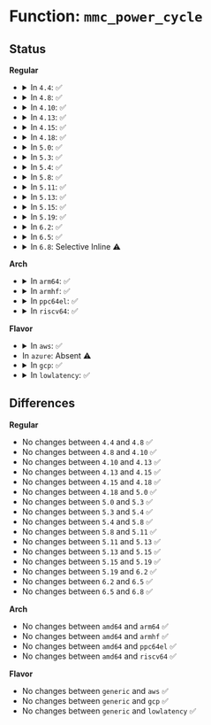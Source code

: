 # Function: <code>mmc_power_cycle</code>

## Status
<b>Regular</b>
<ul>
<li>
<details>
<summary>In <code>4.4</code>: ✅</summary>

```c
void mmc_power_cycle(struct mmc_host *host, u32 ocr);
```

**Collision:** Unique Global

**Inline:** No

**Transformation:** False

**Instances:**

```
In drivers/mmc/core/core.c (ffffffff816c06c0)
Location: drivers/mmc/core/core.c:1772
Inline: False
Direct callers:
  - drivers/mmc/core/core.c:mmc_select_voltage
  - drivers/mmc/core/core.c:mmc_set_signal_voltage
  - drivers/mmc/core/sd.c:mmc_sd_reset
  - drivers/mmc/core/sdio.c:mmc_sdio_reset
```
**Symbols:**

```
ffffffff816c06c0-ffffffff816c070a: mmc_power_cycle (STB_GLOBAL)
```
</details>
</li>
<li>
<details>
<summary>In <code>4.8</code>: ✅</summary>

```c
void mmc_power_cycle(struct mmc_host *host, u32 ocr);
```

**Collision:** Unique Global

**Inline:** No

**Transformation:** False

**Instances:**

```
In drivers/mmc/core/core.c (ffffffff81723400)
Location: drivers/mmc/core/core.c:1788
Inline: False
Direct callers:
  - drivers/mmc/core/core.c:mmc_set_signal_voltage
  - drivers/mmc/core/core.c:mmc_select_voltage
  - drivers/mmc/core/mmc.c:mmc_reset
  - drivers/mmc/core/sd.c:mmc_sd_reset
  - drivers/mmc/core/sdio.c:mmc_sdio_reset
```
**Symbols:**

```
ffffffff81723400-ffffffff8172344a: mmc_power_cycle (STB_GLOBAL)
```
</details>
</li>
<li>
<details>
<summary>In <code>4.10</code>: ✅</summary>

```c
void mmc_power_cycle(struct mmc_host *host, u32 ocr);
```

**Collision:** Unique Global

**Inline:** No

**Transformation:** False

**Instances:**

```
In drivers/mmc/core/core.c (ffffffff81756270)
Location: drivers/mmc/core/core.c:1858
Inline: False
Direct callers:
  - drivers/mmc/core/core.c:mmc_set_signal_voltage
  - drivers/mmc/core/core.c:mmc_select_voltage
  - drivers/mmc/core/mmc.c:mmc_reset
  - drivers/mmc/core/sd.c:mmc_sd_reset
  - drivers/mmc/core/sdio.c:mmc_sdio_reset
```
**Symbols:**

```
ffffffff81756270-ffffffff817562ba: mmc_power_cycle (STB_GLOBAL)
```
</details>
</li>
<li>
<details>
<summary>In <code>4.13</code>: ✅</summary>

```c
void mmc_power_cycle(struct mmc_host *host, u32 ocr);
```

**Collision:** Unique Global

**Inline:** No

**Transformation:** False

**Instances:**

```
In drivers/mmc/core/core.c (ffffffff817742a0)
Location: drivers/mmc/core/core.c:1683
Inline: False
Direct callers:
  - drivers/mmc/core/core.c:mmc_set_uhs_voltage
  - drivers/mmc/core/core.c:mmc_select_voltage
  - drivers/mmc/core/mmc.c:mmc_reset
  - drivers/mmc/core/sd.c:mmc_sd_reset
  - drivers/mmc/core/sdio.c:mmc_sdio_reset
```
**Symbols:**

```
ffffffff817742a0-ffffffff817742ea: mmc_power_cycle (STB_GLOBAL)
```
</details>
</li>
<li>
<details>
<summary>In <code>4.15</code>: ✅</summary>

```c
void mmc_power_cycle(struct mmc_host *host, u32 ocr);
```

**Collision:** Unique Global

**Inline:** No

**Transformation:** False

**Instances:**

```
In drivers/mmc/core/core.c (ffffffff817ea640)
Location: drivers/mmc/core/core.c:1897
Inline: False
Direct callers:
  - drivers/mmc/core/core.c:mmc_set_uhs_voltage
  - drivers/mmc/core/core.c:mmc_select_voltage
  - drivers/mmc/core/mmc.c:mmc_reset
  - drivers/mmc/core/sd.c:mmc_sd_reset
  - drivers/mmc/core/sd.c:mmc_sd_init_card
  - drivers/mmc/core/sdio.c:mmc_sdio_reset
```
**Symbols:**

```
ffffffff817ea640-ffffffff817ea68a: mmc_power_cycle (STB_GLOBAL)
```
</details>
</li>
<li>
<details>
<summary>In <code>4.18</code>: ✅</summary>

```c
void mmc_power_cycle(struct mmc_host *host, u32 ocr);
```

**Collision:** Unique Global

**Inline:** No

**Transformation:** False

**Instances:**

```
In drivers/mmc/core/core.c (ffffffff818335a0)
Location: drivers/mmc/core/core.c:1701
Inline: False
Direct callers:
  - drivers/mmc/core/core.c:mmc_set_uhs_voltage
  - drivers/mmc/core/core.c:mmc_select_voltage
  - drivers/mmc/core/mmc.c:_mmc_hw_reset
  - drivers/mmc/core/sd.c:mmc_sd_hw_reset
  - drivers/mmc/core/sd.c:mmc_sd_init_card
  - drivers/mmc/core/sd.c:mmc_sd_init_card
  - drivers/mmc/core/sd.c:mmc_sd_init_card
  - drivers/mmc/core/sdio.c:mmc_sdio_hw_reset
```
**Symbols:**

```
ffffffff818335a0-ffffffff818335e8: mmc_power_cycle (STB_GLOBAL)
```
</details>
</li>
<li>
<details>
<summary>In <code>5.0</code>: ✅</summary>

```c
void mmc_power_cycle(struct mmc_host *host, u32 ocr);
```

**Collision:** Unique Global

**Inline:** No

**Transformation:** False

**Instances:**

```
In drivers/mmc/core/core.c (ffffffff8185f530)
Location: drivers/mmc/core/core.c:1704
Inline: False
Direct callers:
  - drivers/mmc/core/core.c:mmc_set_uhs_voltage
  - drivers/mmc/core/core.c:mmc_select_voltage
  - drivers/mmc/core/mmc.c:_mmc_hw_reset
  - drivers/mmc/core/sd.c:mmc_sd_hw_reset
  - drivers/mmc/core/sd.c:mmc_sd_init_card
  - drivers/mmc/core/sd.c:mmc_sd_init_card
  - drivers/mmc/core/sd.c:mmc_sd_init_card
  - drivers/mmc/core/sdio.c:mmc_sdio_hw_reset
```
**Symbols:**

```
ffffffff8185f530-ffffffff8185f578: mmc_power_cycle (STB_GLOBAL)
```
</details>
</li>
<li>
<details>
<summary>In <code>5.3</code>: ✅</summary>

```c
void mmc_power_cycle(struct mmc_host *host, u32 ocr);
```

**Collision:** Unique Global

**Inline:** No

**Transformation:** False

**Instances:**

```
In drivers/mmc/core/core.c (ffffffff818a30f0)
Location: drivers/mmc/core/core.c:1386
Inline: False
Direct callers:
  - drivers/mmc/core/core.c:mmc_set_uhs_voltage
  - drivers/mmc/core/core.c:mmc_select_voltage
  - drivers/mmc/core/mmc.c:_mmc_hw_reset
  - drivers/mmc/core/sd.c:mmc_sd_hw_reset
  - drivers/mmc/core/sd.c:mmc_sd_init_card
  - drivers/mmc/core/sd.c:mmc_sd_init_card
  - drivers/mmc/core/sd.c:mmc_sd_init_card
  - drivers/mmc/core/sdio.c:mmc_sdio_hw_reset
```
**Symbols:**

```
ffffffff818a30f0-ffffffff818a313c: mmc_power_cycle (STB_GLOBAL)
```
</details>
</li>
<li>
<details>
<summary>In <code>5.4</code>: ✅</summary>

```c
void mmc_power_cycle(struct mmc_host *host, u32 ocr);
```

**Collision:** Unique Global

**Inline:** No

**Transformation:** False

**Instances:**

```
In drivers/mmc/core/core.c (ffffffff818d53e0)
Location: drivers/mmc/core/core.c:1386
Inline: False
Direct callers:
  - drivers/mmc/core/core.c:mmc_set_uhs_voltage
  - drivers/mmc/core/core.c:mmc_select_voltage
  - drivers/mmc/core/mmc.c:_mmc_hw_reset
  - drivers/mmc/core/sd.c:mmc_sd_hw_reset
  - drivers/mmc/core/sd.c:mmc_sd_init_card
  - drivers/mmc/core/sd.c:mmc_sd_init_card
  - drivers/mmc/core/sd.c:mmc_sd_init_card
  - drivers/mmc/core/sdio.c:mmc_sdio_hw_reset
```
**Symbols:**

```
ffffffff818d53e0-ffffffff818d542c: mmc_power_cycle (STB_GLOBAL)
```
</details>
</li>
<li>
<details>
<summary>In <code>5.8</code>: ✅</summary>

```c
void mmc_power_cycle(struct mmc_host *host, u32 ocr);
```

**Collision:** Unique Global

**Inline:** No

**Transformation:** False

**Instances:**

```
In drivers/mmc/core/core.c (ffffffff819a7bf0)
Location: drivers/mmc/core/core.c:1369
Inline: False
Direct callers:
  - drivers/mmc/core/core.c:mmc_set_uhs_voltage
  - drivers/mmc/core/core.c:mmc_select_voltage
  - drivers/mmc/core/mmc.c:_mmc_hw_reset
  - drivers/mmc/core/sd.c:mmc_sd_hw_reset
  - drivers/mmc/core/sd.c:mmc_sd_init_card
  - drivers/mmc/core/sd.c:mmc_sd_init_card
  - drivers/mmc/core/sd.c:mmc_sd_init_card
  - drivers/mmc/core/sdio.c:mmc_sdio_hw_reset
```
**Symbols:**

```
ffffffff819a7bf0-ffffffff819a7c65: mmc_power_cycle (STB_GLOBAL)
```
</details>
</li>
<li>
<details>
<summary>In <code>5.11</code>: ✅</summary>

```c
void mmc_power_cycle(struct mmc_host *host, u32 ocr);
```

**Collision:** Unique Global

**Inline:** No

**Transformation:** False

**Instances:**

```
In drivers/mmc/core/core.c (ffffffff819aae50)
Location: drivers/mmc/core/core.c:1369
Inline: False
Direct callers:
  - drivers/mmc/core/core.c:mmc_set_uhs_voltage
  - drivers/mmc/core/core.c:mmc_select_voltage
  - drivers/mmc/core/mmc.c:_mmc_hw_reset
  - drivers/mmc/core/sd.c:mmc_sd_hw_reset
  - drivers/mmc/core/sd.c:mmc_sd_init_card
  - drivers/mmc/core/sd.c:mmc_sd_init_card
  - drivers/mmc/core/sd.c:mmc_sd_init_card
  - drivers/mmc/core/sdio.c:mmc_sdio_hw_reset
```
**Symbols:**

```
ffffffff819aae50-ffffffff819aaec5: mmc_power_cycle (STB_GLOBAL)
```
</details>
</li>
<li>
<details>
<summary>In <code>5.13</code>: ✅</summary>

```c
void mmc_power_cycle(struct mmc_host *host, u32 ocr);
```

**Collision:** Unique Global

**Inline:** No

**Transformation:** False

**Instances:**

```
In drivers/mmc/core/core.c (ffffffff8198f6f0)
Location: drivers/mmc/core/core.c:1375
Inline: False
Direct callers:
  - drivers/mmc/core/core.c:mmc_set_uhs_voltage
  - drivers/mmc/core/core.c:mmc_select_voltage
  - drivers/mmc/core/mmc.c:_mmc_hw_reset
  - drivers/mmc/core/sd.c:mmc_sd_hw_reset
  - drivers/mmc/core/sd.c:mmc_sd_init_card
  - drivers/mmc/core/sd.c:mmc_sd_init_card
  - drivers/mmc/core/sd.c:mmc_sd_init_card
  - drivers/mmc/core/sdio.c:mmc_sdio_hw_reset
```
**Symbols:**

```
ffffffff8198f6f0-ffffffff8198f765: mmc_power_cycle (STB_GLOBAL)
```
</details>
</li>
<li>
<details>
<summary>In <code>5.15</code>: ✅</summary>

```c
void mmc_power_cycle(struct mmc_host *host, u32 ocr);
```

**Collision:** Unique Global

**Inline:** No

**Transformation:** False

**Instances:**

```
In drivers/mmc/core/core.c (ffffffff81a3ae30)
Location: drivers/mmc/core/core.c:1376
Inline: False
Direct callers:
  - drivers/mmc/core/core.c:mmc_set_uhs_voltage
  - drivers/mmc/core/core.c:mmc_select_voltage
  - drivers/mmc/core/mmc.c:_mmc_hw_reset
  - drivers/mmc/core/sd.c:mmc_sd_hw_reset
  - drivers/mmc/core/sd.c:mmc_sd_init_card
  - drivers/mmc/core/sd.c:mmc_sd_init_card
  - drivers/mmc/core/sd.c:mmc_sd_init_card
  - drivers/mmc/core/sdio.c:mmc_sdio_hw_reset
```
**Symbols:**

```
ffffffff81a3ae30-ffffffff81a3aeaf: mmc_power_cycle (STB_GLOBAL)
```
</details>
</li>
<li>
<details>
<summary>In <code>5.19</code>: ✅</summary>

```c
void mmc_power_cycle(struct mmc_host *host, u32 ocr);
```

**Collision:** Unique Global

**Inline:** No

**Transformation:** False

**Instances:**

```
In drivers/mmc/core/core.c (ffffffff81ba7cf0)
Location: drivers/mmc/core/core.c:1376
Inline: False
Direct callers:
  - drivers/mmc/core/core.c:mmc_set_uhs_voltage
  - drivers/mmc/core/core.c:mmc_select_voltage
  - drivers/mmc/core/mmc.c:_mmc_hw_reset
  - drivers/mmc/core/sd.c:mmc_sd_hw_reset
  - drivers/mmc/core/sd.c:mmc_sd_init_card
  - drivers/mmc/core/sd.c:mmc_sd_init_card
  - drivers/mmc/core/sd.c:mmc_sd_init_card
  - drivers/mmc/core/sdio.c:mmc_sdio_hw_reset
```
**Symbols:**

```
ffffffff81ba7cf0-ffffffff81ba7d77: mmc_power_cycle (STB_GLOBAL)
```
</details>
</li>
<li>
<details>
<summary>In <code>6.2</code>: ✅</summary>

```c
void mmc_power_cycle(struct mmc_host *host, u32 ocr);
```

**Collision:** Unique Global

**Inline:** No

**Transformation:** False

**Instances:**

```
In drivers/mmc/core/core.c (ffffffff81d4a3e0)
Location: drivers/mmc/core/core.c:1383
Inline: False
Direct callers:
  - drivers/mmc/core/core.c:mmc_set_uhs_voltage
  - drivers/mmc/core/core.c:mmc_select_voltage
  - drivers/mmc/core/mmc.c:_mmc_hw_reset
  - drivers/mmc/core/sd.c:mmc_sd_hw_reset
  - drivers/mmc/core/sd.c:mmc_sd_init_card
  - drivers/mmc/core/sdio.c:mmc_sdio_hw_reset
```
**Symbols:**

```
ffffffff81d4a3e0-ffffffff81d4a467: mmc_power_cycle (STB_GLOBAL)
```
</details>
</li>
<li>
<details>
<summary>In <code>6.5</code>: ✅</summary>

```c
void mmc_power_cycle(struct mmc_host *host, u32 ocr);
```

**Collision:** Unique Global

**Inline:** No

**Transformation:** False

**Instances:**

```
In drivers/mmc/core/core.c (ffffffff81db4c40)
Location: drivers/mmc/core/core.c:1383
Inline: False
Direct callers:
  - drivers/mmc/core/core.c:mmc_set_uhs_voltage
  - drivers/mmc/core/core.c:mmc_select_voltage
  - drivers/mmc/core/mmc.c:_mmc_hw_reset
  - drivers/mmc/core/sd.c:mmc_sd_hw_reset
  - drivers/mmc/core/sd.c:mmc_sd_init_card
  - drivers/mmc/core/sdio.c:mmc_sdio_hw_reset
```
**Symbols:**

```
ffffffff81db4c40-ffffffff81db4cc7: mmc_power_cycle (STB_GLOBAL)
```
</details>
</li>
<li>
<details>
<summary>In <code>6.8</code>: Selective Inline ⚠️</summary>

```c
void mmc_power_cycle(struct mmc_host *host, u32 ocr);
```

**Collision:** Unique Global

**Inline:** Selective

**Transformation:** False

**Instances:**

```
In drivers/mmc/core/core.c (ffffffff81e6d074)
Location: drivers/mmc/core/core.c:1388
Inline: True
Inline callers:
  - drivers/mmc/core/core.c:mmc_set_uhs_voltage
  - drivers/mmc/core/core.c:mmc_select_voltage
Direct callers:
  - drivers/mmc/core/mmc.c:_mmc_hw_reset
  - drivers/mmc/core/sd.c:mmc_sd_hw_reset
  - drivers/mmc/core/sd.c:mmc_sd_init_card
  - drivers/mmc/core/sdio.c:mmc_sdio_hw_reset
```
**Symbols:**

```
ffffffff81e6d390-ffffffff81e6d40e: mmc_power_cycle (STB_GLOBAL)
```
</details>
</li>
</ul>
<b>Arch</b>
<ul>
<li>
<details>
<summary>In <code>arm64</code>: ✅</summary>

```c
void mmc_power_cycle(struct mmc_host *host, u32 ocr);
```

**Collision:** Unique Global

**Inline:** No

**Transformation:** False

**Instances:**

```
In drivers/mmc/core/core.c (ffff800010b2ebf0)
Location: drivers/mmc/core/core.c:1386
Inline: False
Direct callers:
  - drivers/mmc/core/core.c:mmc_set_uhs_voltage
  - drivers/mmc/core/core.c:mmc_select_voltage
  - drivers/mmc/core/mmc.c:_mmc_hw_reset
  - drivers/mmc/core/sd.c:mmc_sd_hw_reset
  - drivers/mmc/core/sd.c:mmc_sd_init_card
  - drivers/mmc/core/sd.c:mmc_sd_init_card
  - drivers/mmc/core/sd.c:mmc_sd_init_card
  - drivers/mmc/core/sdio.c:mmc_sdio_hw_reset
```
**Symbols:**

```
ffff800010b2ebf0-ffff800010b2ec4c: mmc_power_cycle (STB_GLOBAL)
```
</details>
</li>
<li>
<details>
<summary>In <code>armhf</code>: ✅</summary>

```c
void mmc_power_cycle(struct mmc_host *host, u32 ocr);
```

**Collision:** Unique Global

**Inline:** No

**Transformation:** False

**Instances:**

```
In drivers/mmc/core/core.c (c0c0a0d0)
Location: drivers/mmc/core/core.c:1386
Inline: False
Direct callers:
  - drivers/mmc/core/core.c:mmc_set_uhs_voltage
  - drivers/mmc/core/core.c:mmc_select_voltage
  - drivers/mmc/core/mmc.c:_mmc_hw_reset
  - drivers/mmc/core/sd.c:mmc_sd_hw_reset
  - drivers/mmc/core/sd.c:mmc_sd_init_card
  - drivers/mmc/core/sd.c:mmc_sd_init_card
  - drivers/mmc/core/sd.c:mmc_sd_init_card
  - drivers/mmc/core/sdio.c:mmc_sdio_hw_reset
```
**Symbols:**

```
c0c0a0d0-c0c0a124: mmc_power_cycle (STB_GLOBAL)
```
</details>
</li>
<li>
<details>
<summary>In <code>ppc64el</code>: ✅</summary>

```c
void mmc_power_cycle(struct mmc_host *host, u32 ocr);
```

**Collision:** Unique Global

**Inline:** No

**Transformation:** False

**Instances:**

```
In drivers/mmc/core/core.c (c000000000c285c0)
Location: drivers/mmc/core/core.c:1386
Inline: False
Direct callers:
  - drivers/mmc/core/core.c:mmc_set_uhs_voltage
  - drivers/mmc/core/core.c:mmc_select_voltage
  - drivers/mmc/core/mmc.c:_mmc_hw_reset
  - drivers/mmc/core/sd.c:mmc_sd_hw_reset
  - drivers/mmc/core/sd.c:mmc_sd_init_card
  - drivers/mmc/core/sd.c:mmc_sd_init_card
  - drivers/mmc/core/sd.c:mmc_sd_init_card
  - drivers/mmc/core/sdio.c:mmc_sdio_hw_reset
```
**Symbols:**

```
c000000000c285c0-c000000000c28658: mmc_power_cycle (STB_GLOBAL)
```
</details>
</li>
<li>
<details>
<summary>In <code>riscv64</code>: ✅</summary>

```c
void mmc_power_cycle(struct mmc_host *host, u32 ocr);
```

**Collision:** Unique Global

**Inline:** No

**Transformation:** False

**Instances:**

```
In drivers/mmc/core/core.c (ffffffe0007083a6)
Location: drivers/mmc/core/core.c:1386
Inline: False
Direct callers:
  - drivers/mmc/core/core.c:mmc_set_uhs_voltage
  - drivers/mmc/core/core.c:mmc_select_voltage
  - drivers/mmc/core/core.c:mmc_select_voltage
  - drivers/mmc/core/mmc.c:_mmc_hw_reset
  - drivers/mmc/core/sd.c:mmc_sd_hw_reset
  - drivers/mmc/core/sd.c:mmc_sd_init_card
  - drivers/mmc/core/sd.c:mmc_sd_init_card
  - drivers/mmc/core/sd.c:mmc_sd_init_card
  - drivers/mmc/core/sdio.c:mmc_sdio_hw_reset
```
**Symbols:**

```
ffffffe0007083a6-ffffffe000708402: mmc_power_cycle (STB_GLOBAL)
```
</details>
</li>
</ul>
<b>Flavor</b>
<ul>
<li>
<details>
<summary>In <code>aws</code>: ✅</summary>

```c
void mmc_power_cycle(struct mmc_host *host, u32 ocr);
```

**Collision:** Unique Global

**Inline:** No

**Transformation:** False

**Instances:**

```
In drivers/mmc/core/core.c (ffffffff81878da0)
Location: drivers/mmc/core/core.c:1386
Inline: False
Direct callers:
  - drivers/mmc/core/core.c:mmc_set_uhs_voltage
  - drivers/mmc/core/core.c:mmc_select_voltage
  - drivers/mmc/core/mmc.c:_mmc_hw_reset
  - drivers/mmc/core/sd.c:mmc_sd_hw_reset
  - drivers/mmc/core/sd.c:mmc_sd_init_card
  - drivers/mmc/core/sd.c:mmc_sd_init_card
  - drivers/mmc/core/sd.c:mmc_sd_init_card
  - drivers/mmc/core/sdio.c:mmc_sdio_hw_reset
```
**Symbols:**

```
ffffffff81878da0-ffffffff81878dec: mmc_power_cycle (STB_GLOBAL)
```
</details>
</li>
<li>
In <code>azure</code>: Absent ⚠️
</li>
<li>
<details>
<summary>In <code>gcp</code>: ✅</summary>

```c
void mmc_power_cycle(struct mmc_host *host, u32 ocr);
```

**Collision:** Unique Global

**Inline:** No

**Transformation:** False

**Instances:**

```
In drivers/mmc/core/core.c (ffffffff818ca240)
Location: drivers/mmc/core/core.c:1386
Inline: False
Direct callers:
  - drivers/mmc/core/core.c:mmc_set_uhs_voltage
  - drivers/mmc/core/core.c:mmc_select_voltage
  - drivers/mmc/core/mmc.c:_mmc_hw_reset
  - drivers/mmc/core/sd.c:mmc_sd_hw_reset
  - drivers/mmc/core/sd.c:mmc_sd_init_card
  - drivers/mmc/core/sd.c:mmc_sd_init_card
  - drivers/mmc/core/sd.c:mmc_sd_init_card
  - drivers/mmc/core/sdio.c:mmc_sdio_hw_reset
```
**Symbols:**

```
ffffffff818ca240-ffffffff818ca28c: mmc_power_cycle (STB_GLOBAL)
```
</details>
</li>
<li>
<details>
<summary>In <code>lowlatency</code>: ✅</summary>

```c
void mmc_power_cycle(struct mmc_host *host, u32 ocr);
```

**Collision:** Unique Global

**Inline:** No

**Transformation:** False

**Instances:**

```
In drivers/mmc/core/core.c (ffffffff818e6d60)
Location: drivers/mmc/core/core.c:1386
Inline: False
Direct callers:
  - drivers/mmc/core/core.c:mmc_set_uhs_voltage
  - drivers/mmc/core/core.c:mmc_select_voltage
  - drivers/mmc/core/mmc.c:_mmc_hw_reset
  - drivers/mmc/core/sd.c:mmc_sd_hw_reset
  - drivers/mmc/core/sd.c:mmc_sd_init_card
  - drivers/mmc/core/sd.c:mmc_sd_init_card
  - drivers/mmc/core/sd.c:mmc_sd_init_card
  - drivers/mmc/core/sdio.c:mmc_sdio_hw_reset
```
**Symbols:**

```
ffffffff818e6d60-ffffffff818e6dac: mmc_power_cycle (STB_GLOBAL)
```
</details>
</li>
</ul>

## Differences
<b>Regular</b>
<ul>
<li>
No changes between <code>4.4</code> and <code>4.8</code> ✅
</li>
<li>
No changes between <code>4.8</code> and <code>4.10</code> ✅
</li>
<li>
No changes between <code>4.10</code> and <code>4.13</code> ✅
</li>
<li>
No changes between <code>4.13</code> and <code>4.15</code> ✅
</li>
<li>
No changes between <code>4.15</code> and <code>4.18</code> ✅
</li>
<li>
No changes between <code>4.18</code> and <code>5.0</code> ✅
</li>
<li>
No changes between <code>5.0</code> and <code>5.3</code> ✅
</li>
<li>
No changes between <code>5.3</code> and <code>5.4</code> ✅
</li>
<li>
No changes between <code>5.4</code> and <code>5.8</code> ✅
</li>
<li>
No changes between <code>5.8</code> and <code>5.11</code> ✅
</li>
<li>
No changes between <code>5.11</code> and <code>5.13</code> ✅
</li>
<li>
No changes between <code>5.13</code> and <code>5.15</code> ✅
</li>
<li>
No changes between <code>5.15</code> and <code>5.19</code> ✅
</li>
<li>
No changes between <code>5.19</code> and <code>6.2</code> ✅
</li>
<li>
No changes between <code>6.2</code> and <code>6.5</code> ✅
</li>
<li>
No changes between <code>6.5</code> and <code>6.8</code> ✅
</li>
</ul>
<b>Arch</b>
<ul>
<li>
No changes between <code>amd64</code> and <code>arm64</code> ✅
</li>
<li>
No changes between <code>amd64</code> and <code>armhf</code> ✅
</li>
<li>
No changes between <code>amd64</code> and <code>ppc64el</code> ✅
</li>
<li>
No changes between <code>amd64</code> and <code>riscv64</code> ✅
</li>
</ul>
<b>Flavor</b>
<ul>
<li>
No changes between <code>generic</code> and <code>aws</code> ✅
</li>
<li>
No changes between <code>generic</code> and <code>gcp</code> ✅
</li>
<li>
No changes between <code>generic</code> and <code>lowlatency</code> ✅
</li>
</ul>
